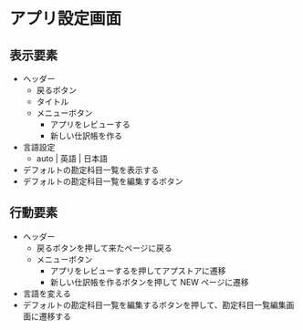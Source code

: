 # アプリ設定画面

## 表示要素

- ヘッダー
  - 戻るボタン
  - タイトル
  - メニューボタン
    - アプリをレビューする
    - 新しい仕訳帳を作る
- 言語設定
  - auto | 英語 | 日本語
- デフォルトの勘定科目一覧を表示する
- デフォルトの勘定科目一覧を編集するボタン

## 行動要素
- ヘッダー
  - 戻るボタンを押して来たページに戻る
  - メニューボタン
    - アプリをレビューするを押してアプストアに遷移
    - 新しい仕訳帳を作るボタンを押して NEW ページに遷移
- 言語を変える
- デフォルトの勘定科目一覧を編集するボタンを押して、勘定科目一覧編集画面に遷移する
